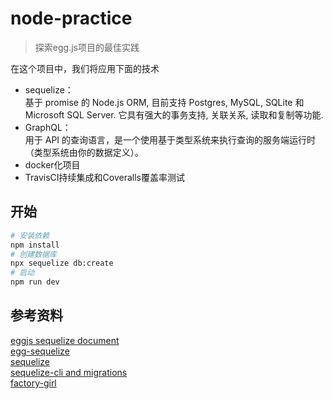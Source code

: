 # node-practice
> 探索egg.js项目的最佳实践

在这个项目中，我们将应用下面的技术
- sequelize：  
  基于 promise 的 Node.js ORM, 目前支持 Postgres, MySQL, SQLite 和 Microsoft SQL Server. 它具有强大的事务支持, 关联关系, 读取和复制等功能.
- GraphQL：  
  用于 API 的查询语言，是一个使用基于类型系统来执行查询的服务端运行时（类型系统由你的数据定义）。
- docker化项目
- TravisCI持续集成和Coveralls覆盖率测试
## 开始

```bash
# 安装依赖
npm install
# 创建数据库
npx sequelize db:create
# 启动
npm run dev
```
## 参考资料

[eggjs sequelize document](https://eggjs.org/zh-cn/tutorials/mysql.html)  
[egg-sequelize](https://github.com/eggjs/egg-sequelize)  
[sequelize](http://docs.sequelizejs.com)  
[sequelize-cli and migrations](http://docs.sequelizejs.com/manual/tutorial/migrations.html)  
[factory-girl](https://github.com/aexmachina/factory-girl)  

